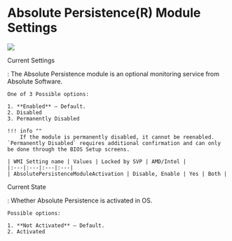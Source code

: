 # Absolute Persistence(R) Module Settings

![](../img/tp_abspersistencemodule.png)

Current Settings

:  The Absolute Persistence module is an optional monitoring service from Absolute Software.

    One of 3 Possible options:

    1. **Enabled** – Default.
    2. Disabled
    3. Permanently Disabled

    !!! info ""
        If the module is permanently disabled, it cannot be reenabled. `Permanently Disabled` requires additional confirmation and can only be done through the BIOS Setup screens. 

    | WMI Setting name | Values | Locked by SVP | AMD/Intel |
    |:---|:---|:---|:---|
    | AbsolutePersistenceModuleActivation | Disable, Enable | Yes | Both |

Current State

:   Whether Absolute Persistence is activated in OS.

    Possible options:

    1. **Not Activated** – Default.
    2. Activated
